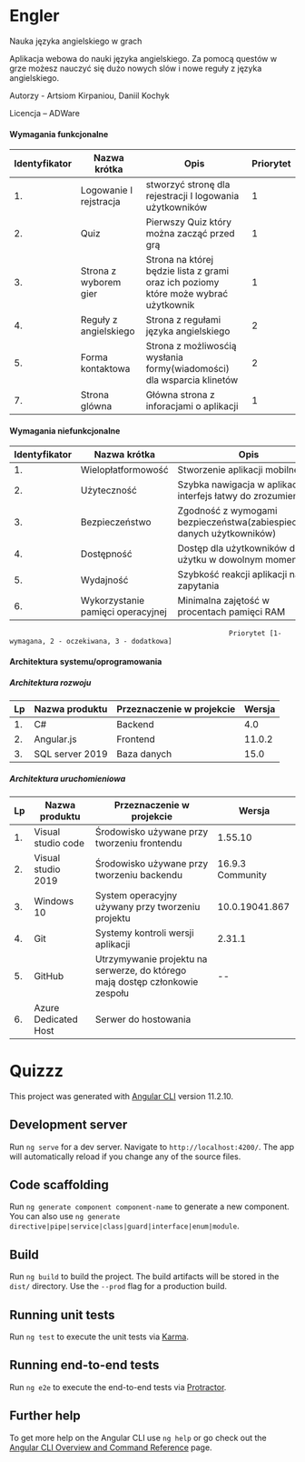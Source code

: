 # Engler
Nauka języka angielskiego w grach

Aplikacja webowa do nauki języka angielskiego. Za pomocą questów w grze możesz nauczyć się dużo nowych slów i nowe reguły z języka angielskiego.

Autorzy - Artsiom Kirpaniou, Daniil Kochyk

Licencja – ADWare

#### Wymagania funkcjonalne

|Identyfikator|Nazwa krótka|      Opis   | Priorytet |
|-------------|-----------|-------------|-------------|
|1.| Logowanie I rejstracja |stworzyć stronę dla rejestracji I logowania użytkowników |1|
|2.| Quiz | Pierwszy Quiz który można zacząć przed grą | 1 |
|3.| Strona z wyborem gier |Strona na której będzie lista z grami oraz ich poziomy które może wybrać użytkownik | 1 |
|4. |Reguły z angielskiego | Strona z regułami języka angielskiego | 2 |
|5. |Forma kontaktowa |Strona z możliwosćią wysłania formy(wiadomości) dla wsparcia klinetów| 2|
|7. |Strona glówna| Główna strona z inforacjami o aplikacji| 1| 


#### Wymagania niefunkcjonalne

|Identyfikator| Nazwa krótka| Opis |Priorytet|
|--------------|------------|------------|----------|
|1.| Wielopłatformowość| Stworzenie aplikacji mobilnej| 3|
|2.| Użyteczność |Szybka nawigacja w aplikacji, interfejs łatwy do zrozumienia |1|
|3. |Bezpieczeństwo |Zgodność z wymogami bezpieczeństwa(zabiespieczenie danych użytkowników) |2|
|4.| Dostępność| Dostęp dla użytkowników do użytku w dowolnym momencie| 1|
|5.| Wydajność| Szybkość reakcji aplikacji na zapytania| 1|
|6.| Wykorzystanie pamięci operacyjnej |Minimalna zajętość w procentach pamięci RAM| 2|

                                                          
                                                          Priorytet [1-wymagana, 2 - oczekiwana, 3 - dodatkowa]


#### Architektura systemu/oprogramowania
##### Architektura rozwoju
|Lp| Nazwa produktu |Przeznaczenie w projekcie |Wersja|
|-----|-------|-------|-------|
|1.| C#| Backend| 4.0|
|2.| Angular.js| Frontend |11.0.2|
|3. |SQL server 2019| Baza danych |15.0|

##### Architektura uruchomieniowa
|Lp |Nazwa produktu| Przeznaczenie w projekcie| Wersja|
|-------|---------|---------|--------|
|1.| Visual studio code| Środowisko używane przy tworzeniu frontendu |1.55.10|
|2.| Visual studio 2019| Środowisko używane przy tworzeniu backendu |16.9.3 Community|
|3. |Windows 10 |System operacyjny używany przy tworzeniu projektu |10.0.19041.867|
|4.| Git| Systemy kontroli wersji aplikacji |2.31.1|
|5.| GitHub |Utrzymywanie projektu na serwerze, do którego mają dostęp członkowie zespołu| --|
|6. |Azure Dedicated Host| Serwer do hostowania||



# Quizzz

This project was generated with [Angular CLI](https://github.com/angular/angular-cli) version 11.2.10.

## Development server

Run `ng serve` for a dev server. Navigate to `http://localhost:4200/`. The app will automatically reload if you change any of the source files.

## Code scaffolding

Run `ng generate component component-name` to generate a new component. You can also use `ng generate directive|pipe|service|class|guard|interface|enum|module`.

## Build

Run `ng build` to build the project. The build artifacts will be stored in the `dist/` directory. Use the `--prod` flag for a production build.

## Running unit tests

Run `ng test` to execute the unit tests via [Karma](https://karma-runner.github.io).

## Running end-to-end tests

Run `ng e2e` to execute the end-to-end tests via [Protractor](http://www.protractortest.org/).

## Further help

To get more help on the Angular CLI use `ng help` or go check out the [Angular CLI Overview and Command Reference](https://angular.io/cli) page.
